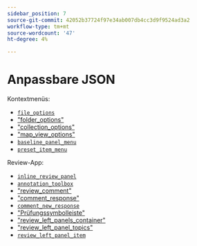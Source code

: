 ```yaml
---
sidebar_position: 7
source-git-commit: 42052b37724f97e34ab007db4cc3d9f9524ad3a2
workflow-type: tm+mt
source-wordcount: '47'
ht-degree: 4%

---
```



# Anpassbare JSON

Kontextmenüs:

- [`file_options`](./../../jsons/context_menus/file_options.json)
- [&quot;folder_options&quot;](./../../jsons/context_menus/folder_options.json)
- [&quot;collection_options&quot;](./../../jsons/context_menus/collection_options.json)
- [&quot;map_view_options&quot;](./../../jsons/context_menus/map_view_options.json)
- [`baseline_panel_menu`](./../../jsons/context_menus/baseline_panel_menu.json)
- [`preset_item_menu`](./../../jsons/context_menus/preset_item_menu.json)

Review-App:

- [`inline_review_panel`](./../../jsons/review_app/inline_review_panel.json)
- [`annotation_toolbox`](./../../jsons/review_app/annotation_toolbox.json)
- [&quot;review_comment&quot;](./../../jsons/review_app/review_comment.json)
- [&quot;comment_response&quot;](./../../jsons/review_app/comment_reply.json)
- [`comment_new_response`](./../../jsons/review_app/comment_new_reply.json)
- [&quot;Prüfungssymbolleiste&quot;](./../../jsons/review_app/review_toolbar.json)
- [&quot;review_left_panels_container&quot;](./../../jsons/review_app/review_left_panels_container.json)
- [&quot;review_left_panel_topics&quot;](./../../jsons/review_app/review_left_panel_topics.json)
- [`review_left_panel_item`](./../../jsons/review_app/review_left_panel_item.json)
